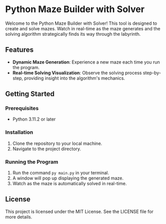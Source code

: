 # Python Maze Builder with Solver

Welcome to the Python Maze Builder with Solver! This tool is designed to create and solve mazes. 
Watch in real-time as the maze generates and the solving algorithm strategically finds its way through the labyrinth.

## Features
- **Dynamic Maze Generation**: Experience a new maze each time you run the program.
- **Real-time Solving Visualization**: Observe the solving process step-by-step, providing insight into the algorithm's mechanics.

## Getting Started
### Prerequisites
- Python 3.11.2 or later

### Installation
1. Clone the repository to your local machine.
2. Navigate to the project directory.

### Running the Program
1. Run the command `py main.py` in your terminal.
2. A window will pop up displaying the generated maze.
3. Watch as the maze is automatically solved in real-time.

## License
This project is licensed under the MIT License. See the LICENSE file for more details.

